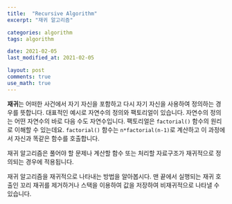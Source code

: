 ```yaml
---
title:  "Recursive Algorithm"
excerpt: "재귀 알고리즘"

categories: algorithm
tags: algorithm

date: 2021-02-05
last_modified_at: 2021-02-05

layout: post
comments: true
use_math: true
---
```


**재귀**는 어떠한 사건에서 자기 자신을 포함하고 다시 자기 자신을 사용하여 정의하는 경우를 뜻합니다. 대표적인 예시로 자연수의 정의와 팩토리얼이 있습니다. 자연수의 정의는 어떤 자연수의 바로 다음 수도 자연수입니다. 팩토리얼은 `factorial()` 함수의 원리로 이해할 수 있는데요. `factorial()` 함수는 `n*factorial(n-1)`로 계산하고 이 과정에서 자신과 똑같은 함수를 호출합니다.

재귀 알고리즘은 풀어야 할 문제나 계산할 함수 또는 처리할 자료구조가 재귀적으로 정의되는 경우에 적용됩니다.

재귀 알고리즘을 재귀적으로 나타내는 방법을 알아봅시다. 맨 끝에서 실행되는 재귀 호출인 꼬리 재귀를 제거하거나 스택을 이용하여 값을 저장하여 비재귀적으로 나타낼 수 있습니다.
